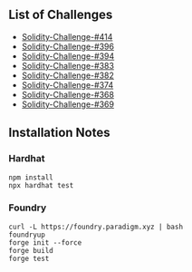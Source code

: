 
## List of Challenges

- [Solidity-Challenge-#414](./Solidity-Challenge-%23414/README.md)
- [Solidity-Challenge-#396](./Solidity-Challenge-%23396/README.md)
- [Solidity-Challenge-#394](./Solidity-Challenge-%23394/README.md)
- [Solidity-Challenge-#383](./Solidity-Challenge-%23383/README.md)
- [Solidity-Challenge-#382](./Solidity-Challenge-%23382/README.md)
- [Solidity-Challenge-#374](./Solidity-Challenge-%23374/README.md)
- [Solidity-Challenge-#368](./Solidity-Challenge-%23368/README.md)
- [Solidity-Challenge-#369](./Solidity-Challenge-%23369/README.md)

## Installation Notes

### Hardhat
```
npm install
npx hardhat test
```
### Foundry
```
curl -L https://foundry.paradigm.xyz | bash
foundryup
forge init --force
forge build
forge test
```